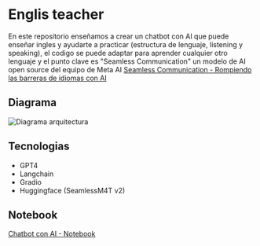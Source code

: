 # Englis teacher

En este repositorio enseñamos a crear un chatbot con AI que puede enseñar ingles y ayudarte a practicar (estructura de lenguaje, listening y speaking), el codigo se puede adaptar para aprender cualquier otro lenguaje y el punto clave es "Seamless Communication" un modelo de AI open source del equipo de Meta AI [Seamless Communication - Rompiendo las barreras de idiomas con AI]('https://www.youtube.com/watch?v=M5xamS7jm-A&t=544s')

## Diagrama
![Diagrama arquitectura](https://github.com/alarcon7a/english_teacher/assets/33847175/4e1641eb-c749-47c0-9c59-541fbb892f2a)

## Tecnologias

- GPT4
- Langchain
- Gradio
- Huggingface (SeamlessM4T v2)

## Notebook

[Chatbot con AI - Notebook](chatbot_seamless.ipynb)
